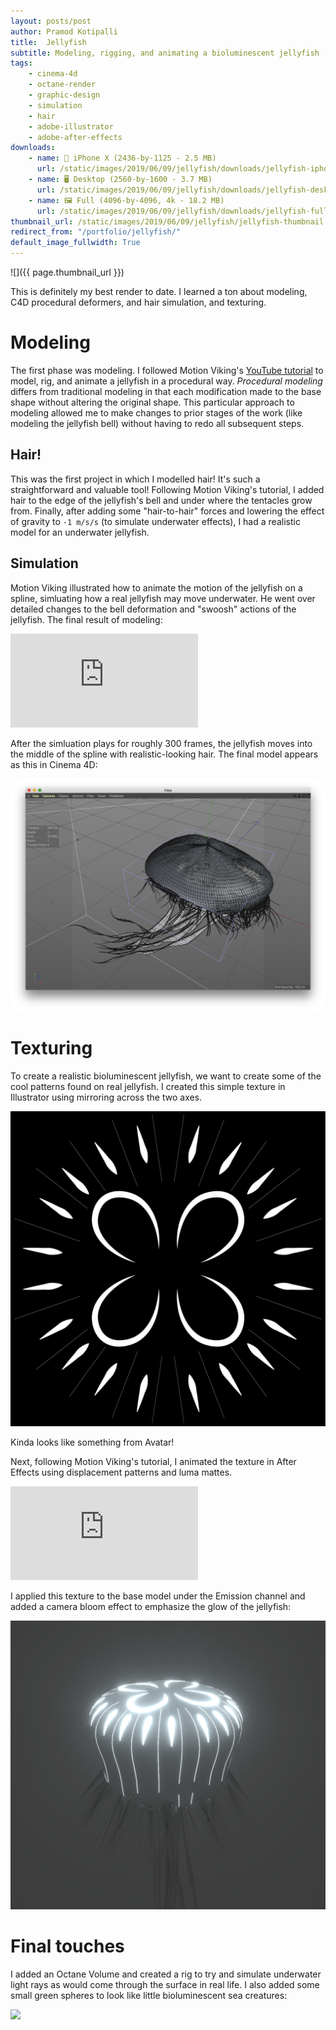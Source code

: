 ```yaml
---
layout: posts/post
author: Pramod Kotipalli
title:  Jellyfish
subtitle: Modeling, rigging, and animating a bioluminescent jellyfish
tags:
    - cinema-4d
    - octane-render
    - graphic-design
    - simulation
    - hair
    - adobe-illustrator
    - adobe-after-effects
downloads:
    - name: 📱 iPhone X (2436-by-1125 - 2.5 MB)
      url: /static/images/2019/06/09/jellyfish/downloads/jellyfish-iphone-x.jpg
    - name: 🖥️ Desktop (2560-by-1600 - 3.7 MB)
      url: /static/images/2019/06/09/jellyfish/downloads/jellyfish-desktop.jpg
    - name: 🖼️ Full (4096-by-4096, 4k - 18.2 MB)
      url: /static/images/2019/06/09/jellyfish/downloads/jellyfish-full.jpg
thumbnail_url: /static/images/2019/06/09/jellyfish/jellyfish-thumbnail.png
redirect_from: "/portfolio/jellyfish/"
default_image_fullwidth: True
---
```


![]({{ page.thumbnail_url }})

This is definitely my best render to date. I learned a ton about modeling, C4D procedural deformers, and hair simulation, and texturing.

# Modeling

The first phase was modeling. I followed Motion Viking's [YouTube tutorial](https://www.youtube.com/watch?v=11JwBQkzySE) to model, rig, and animate a jellyfish in a procedural way. _Procedural modeling_ differs from traditional modeling in that each modification made to the base shape without altering the original shape. This particular approach to modeling allowed me to make changes to prior stages of the work (like modeling the jellyfish bell) without having to redo all subsequent steps.

## Hair!

This was the first project in which I modelled hair! It's such a straightforward and valuable tool! Following Motion Viking's tutorial, I added hair to the edge of the jellyfish's bell and under where the tentacles grow from. Finally, after adding some "hair-to-hair" forces and lowering the effect of gravity to `-1 m/s/s` (to simulate underwater effects), I had a realistic model for an underwater jellyfish.

## Simulation

Motion Viking illustrated how to animate the motion of the jellyfish on a spline, simluating how a real jellyfish may move underwater. He went over detailed changes to the bell deformation and "swoosh" actions of the jellyfish. The final result of modeling:

<div class="embed-container-full-width">
<iframe src="https://www.youtube.com/embed/tcQxNEFJEjs" frameborder="0" allow="accelerometer; autoplay; encrypted-media; gyroscope; picture-in-picture" allowfullscreen></iframe>
</div>

After the simluation plays for roughly 300 frames, the jellyfish moves into the middle of the spline with realistic-looking hair. The final model appears as this in Cinema 4D:

![](/static/images/2019/06/09/jellyfish/jellyfish-model.png)

# Texturing

To create a realistic bioluminescent jellyfish, we want to create some of the cool patterns found on real jellyfish. I created this simple texture in Illustrator using mirroring across the two axes.

![](/static/images/2019/06/09/jellyfish/jellyfish-pattern.png)

Kinda looks like something from Avatar!

Next, following Motion Viking's tutorial, I animated the texture in After Effects using displacement patterns and luma mattes.

<div class="embed-container-full-width">
<iframe src="https://www.youtube.com/embed/f8ApFp-0CRo" frameborder="0" allow="accelerometer; autoplay; encrypted-media; gyroscope; picture-in-picture" allowfullscreen></iframe>
</div>

I applied this texture to the base model under the Emission channel and added a camera bloom effect to emphasize the glow of the jellyfish:

![](/static/images/2019/06/09/jellyfish/jellyfish-textured-simple.png)

# Final touches

I added an Octane Volume and created a rig to try and simulate underwater light rays as would come through the surface in real life. I also added some small green spheres to look like little bioluminescent sea creatures:


![](/static/images/2019/06/09/jellyfish/jellyfish-light-ray-rig-and-sealife.png)
